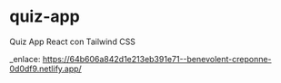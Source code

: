 # quiz-app
Quiz App React con Tailwind CSS

_enlace: https://64b606a842d1e213eb391e71--benevolent-creponne-0d0df9.netlify.app/
